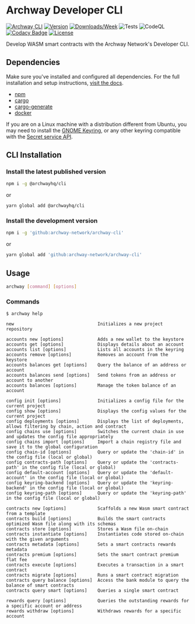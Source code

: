 # Archway Developer CLI

[![Archway CLI](https://img.shields.io/badge/cli-archway-brightgreen.svg)](https://docs.archway.io)
[![Version](https://img.shields.io/npm/v/@archwayhq/cli)](https://www.npmjs.com/package/@archwayhq/cli)
[![Downloads/Week](https://img.shields.io/npm/dw/@archwayhq/cli.svg)](https://npmjs.org/package/@archwayhq/cli)
![Tests](https://github.com/archway-network/archway-cli/actions/workflows/test.yml/badge.svg)
![CodeQL](https://github.com/archway-network/archway-cli/actions/workflows/codeql.yml/badge.svg)
[![Codacy Badge](https://app.codacy.com/project/badge/Grade/070b358e0ece44c2b45867d945c46a28)](https://app.codacy.com/gh/archway-network/archway-cli/dashboard?utm_source=gh&utm_medium=referral&utm_content=&utm_campaign=Badge_grade)
[![License](https://img.shields.io/github/license/archway-network/archway-cli?label=License&logo=opensourceinitiative&logoColor=white&color=informational)](https://opensource.org/licenses/Apache-2.0)

Develop WASM smart contracts with the Archway Network's Developer CLI.

## Dependencies

Make sure you've installed and configured all dependencies. For the full
installation and setup instructions, [visit the docs](https://docs.archway.io/developers/getting-started/install).

- [npm](https://docs.npmjs.com/downloading-and-installing-node-js-and-npm "Install Node.js and NPM")
- [cargo](https://doc.rust-lang.org/cargo/getting-started/installation.html "Install Cargo")
- [cargo-generate](https://crates.io/crates/cargo-generate "Install Cargo Generate")
- [docker](https://docs.docker.com/get-docker "Install Docker")

If you are on a Linux machine with a distribution different from Ubuntu, you may
need to install the [GNOME Keyring](https://wiki.archlinux.org/title/GNOME/Keyring),
or any other keyring compatible with the [Secret service API](https://www.gnu.org/software/emacs/manual/html_node/auth/Secret-Service-API.html).

## CLI Installation

### Install the latest published version

```bash
npm i -g @archwayhq/cli
```

or

```bash
yarn global add @archwayhq/cli
```

### Install the development version

```bash
npm i -g 'github:archway-network/archway-cli'
```

or

```bash
yarn global add 'github:archway-network/archway-cli'
```

## Usage

```bash
archway [command] [options]
```

### Commands

```console
$ archway help

new                                Initializes a new project repository

accounts new [options]             Adds a new wallet to the keystore
accounts get [options]             Displays details about an account
accounts list [options]            Lists all accounts in the keyring
accounts remove [options]          Removes an account from the keystore
accounts balances get [options]    Query the balance of an address or account
accounts balances send [options]   Send tokens from an address or account to another
accounts balances [options]        Manage the token balance of an account

config init [options]              Initializes a config file for the current project
config show [options]              Displays the config values for the current project
config deployments [options]       Displays the list of deployments, allows filtering by chain, action and contract
config chains use [options]        Switches the current chain in use and updates the config file appropriately
config chains import [options]     Import a chain registry file and save it to the global configuration
config chain-id [options]          Query or update the 'chain-id' in the config file (local or global)
config contracts-path [options]    Query or update the 'contracts-path' in the config file (local or global)
config default-account [options]   Query or update the 'default-account' in the config file (local or global)
config keyring-backend [options]   Query or update the 'keyring-backend' in the config file (local or global)
config keyring-path [options]      Query or update the 'keyring-path' in the config file (local or global)

contracts new [options]            Scaffolds a new Wasm smart contract from a template
contracts build [options]          Builds the smart contracts optimized Wasm file along with its schemas
contracts store [options]          Stores a Wasm file on-chain
contracts instantiate [options]    Instantiates code stored on-chain with the given arguments
contracts metadata [options]       Sets a smart contracts rewards metadata
contracts premium [options]        Sets the smart contract premium flat fee
contracts execute [options]        Executes a transaction in a smart contract
contracts migrate [options]        Runs a smart contract migration
contracts query balance [options]  Access the bank module to query the balance of smart contracts
contracts query smart [options]    Queries a single smart contract

rewards query [options]            Queries the outstanding rewards for a specific account or address
rewards withdraw [options]         Withdraws rewards for a specific account
```
